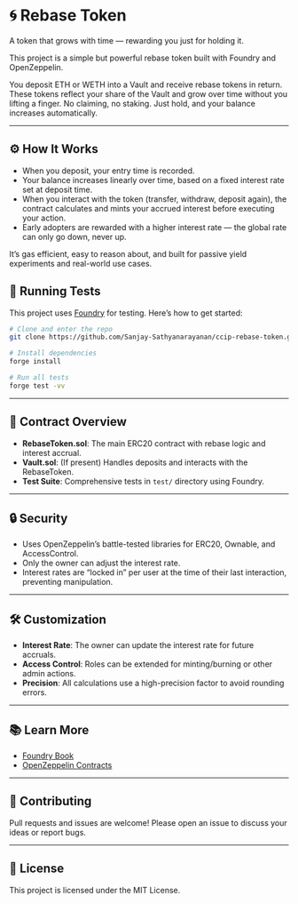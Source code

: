 # 🌀 Rebase Token

A token that grows with time — rewarding you just for holding it.

This project is a simple but powerful rebase token built with Foundry and OpenZeppelin.

You deposit ETH or WETH into a Vault and receive rebase tokens in return. These tokens reflect your share of the Vault and grow over time without you lifting a finger. No claiming, no staking. Just hold, and your balance increases automatically.

---

## ⚙️ How It Works

- When you deposit, your entry time is recorded.
- Your balance increases linearly over time, based on a fixed interest rate set at deposit time.
- When you interact with the token (transfer, withdraw, deposit again), the contract calculates and mints your accrued interest before executing your action.
- Early adopters are rewarded with a higher interest rate — the global rate can only go down, never up.

It’s gas efficient, easy to reason about, and built for passive yield experiments and real-world use cases.


## 🧪 Running Tests

This project uses [Foundry](https://book.getfoundry.sh/) for testing. Here’s how to get started:

```sh
# Clone and enter the repo
git clone https://github.com/Sanjay-Sathyanarayanan/ccip-rebase-token.git

# Install dependencies
forge install

# Run all tests
forge test -vv
```

---

## 📄 Contract Overview

- **RebaseToken.sol**: The main ERC20 contract with rebase logic and interest accrual.
- **Vault.sol**: (If present) Handles deposits and interacts with the RebaseToken.
- **Test Suite**: Comprehensive tests in `test/` directory using Foundry.

---



## 🔒 Security

- Uses OpenZeppelin’s battle-tested libraries for ERC20, Ownable, and AccessControl.
- Only the owner can adjust the interest rate.
- Interest rates are “locked in” per user at the time of their last interaction, preventing manipulation.

---

## 🛠️ Customization

- **Interest Rate**: The owner can update the interest rate for future accruals.
- **Access Control**: Roles can be extended for minting/burning or other admin actions.
- **Precision**: All calculations use a high-precision factor to avoid rounding errors.

---

## 📚 Learn More

- [Foundry Book](https://book.getfoundry.sh/)
- [OpenZeppelin Contracts](https://docs.openzeppelin.com/contracts/)

---

## 🤝 Contributing

Pull requests and issues are welcome! Please open an issue to discuss your ideas or report bugs.

---

## 📝 License

This project is licensed under the MIT License.